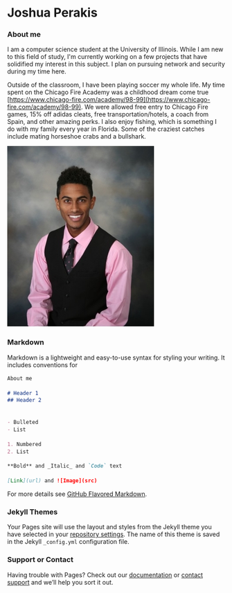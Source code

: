 # Joshua Perakis

### About me
I am a computer science student at the University of Illinois. While I am new to this field of study, I'm currently working on a few projects that have solidified my interest in this subject. I plan on pursuing network and security during my time here. 


Outside of the classroom, I have been playing soccer my whole life. My time spent on the Chicago Fire Academy was a childhood dream come true [https://www.chicago-fire.com/academy/98-99](https://www.chicago-fire.com/academy/98-99). We were allowed free entry to Chicago Fire games, 15% off adidas cleats, free transportation/hotels, a coach from Spain, and other amazing perks. I also enjoy fishing, which is something I do with my family every year in Florida. Some of the craziest catches include mating horseshoe crabs and a bullshark.

![Image](https://github.com/joshuaPerakis/joshuaPerakis.github.io/blob/master/bg.jpg)

### Markdown

Markdown is a lightweight and easy-to-use syntax for styling your writing. It includes conventions for

```markdown
About me

# Header 1
## Header 2


- Bulleted
- List

1. Numbered
2. List

**Bold** and _Italic_ and `Code` text

[Link](url) and ![Image](src)
```

For more details see [GitHub Flavored Markdown](https://guides.github.com/features/mastering-markdown/).

### Jekyll Themes

Your Pages site will use the layout and styles from the Jekyll theme you have selected in your [repository settings](https://github.com/joshuaPerakis/joshuaPerakis.github.io/settings). The name of this theme is saved in the Jekyll `_config.yml` configuration file.

### Support or Contact

Having trouble with Pages? Check out our [documentation](https://help.github.com/categories/github-pages-basics/) or [contact support](https://github.com/contact) and we’ll help you sort it out.
